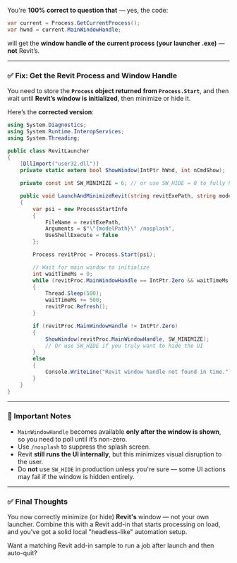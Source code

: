﻿You're **100% correct to question that** — yes, the code:

```csharp
var current = Process.GetCurrentProcess();
var hwnd = current.MainWindowHandle;
```

will get the **window handle of the current process (your launcher .exe)** — **not** Revit’s.

---

### ✅ Fix: Get the Revit Process and Window Handle

You need to store the **`Process` object returned from `Process.Start`**, and then wait until **Revit’s window is initialized**, then minimize or hide it.

Here’s the **corrected version**:

```csharp
using System.Diagnostics;
using System.Runtime.InteropServices;
using System.Threading;

public class RevitLauncher
{
    [DllImport("user32.dll")]
    private static extern bool ShowWindow(IntPtr hWnd, int nCmdShow);

    private const int SW_MINIMIZE = 6; // or use SW_HIDE = 0 to fully hide

    public void LaunchAndMinimizeRevit(string revitExePath, string modelPath)
    {
        var psi = new ProcessStartInfo
        {
            FileName = revitExePath,
            Arguments = $"\"{modelPath}\" /nosplash",
            UseShellExecute = false
        };

        Process revitProc = Process.Start(psi);

        // Wait for main window to initialize
        int waitTimeMs = 0;
        while (revitProc.MainWindowHandle == IntPtr.Zero && waitTimeMs < 15000)
        {
            Thread.Sleep(500);
            waitTimeMs += 500;
            revitProc.Refresh();
        }

        if (revitProc.MainWindowHandle != IntPtr.Zero)
        {
            ShowWindow(revitProc.MainWindowHandle, SW_MINIMIZE);
            // Or use SW_HIDE if you truly want to hide the UI
        }
        else
        {
            Console.WriteLine("Revit window handle not found in time.");
        }
    }
}
```

---

### 🧠 Important Notes

* `MainWindowHandle` becomes available **only after the window is shown**, so you need to poll until it’s non-zero.
* Use `/nosplash` to suppress the splash screen.
* Revit **still runs the UI internally**, but this minimizes visual disruption to the user.
* Do **not** use `SW_HIDE` in production unless you're sure — some UI actions may fail if the window is hidden entirely.

---

### ✅ Final Thoughts

You now correctly minimize (or hide) **Revit's** window — not your own launcher. Combine this with a Revit add-in that starts processing on load, and you’ve got a solid local "headless-like" automation setup.

Want a matching Revit add-in sample to run a job after launch and then auto-quit?
